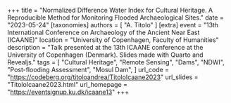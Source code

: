 +++
title = "Normalized Difference Water Index for Cultural Heritage. A Reproducible Method for Monitoring Flooded Archaeological Sites."
date = "2023-05-24"
[taxonomies]
authors = [ "A. Titolo" ]
[extra]
event = "13th International Conference on Archaeology of the Ancient Near East (ICAANE)"
location = "University of Copenhagen, Faculty of Humanities"
description = "Talk presented at the 13th ICAANE conference at the University of Copenhagen (Denmark). Slides made with Quarto and Revealjs."
tags = [
  "Cultural Heritage",
  "Remote Sensing",
  "Dams",
  "NDWI",
  "Post-flooding Assessment",
  "Mosul Dam",
]
url_code = "https://codeberg.org/titoloandrea/TitoloIcaane2023"
url_slides = "TitoloIcaane2023.html"
url_homepage = "https://eventsignup.ku.dk/icaane13"
+++
